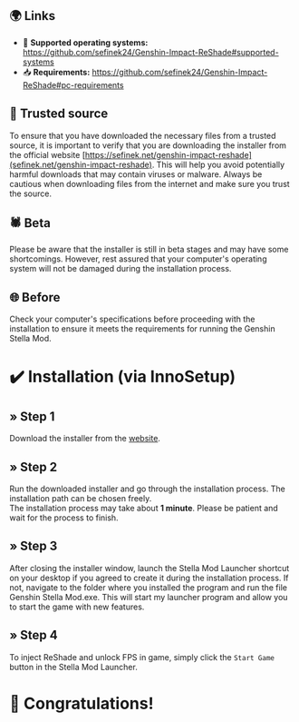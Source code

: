 <!-- [[> SEO
###### Number: 9

###### Title: How to Install Genshin Stella Mod - ReShade and FPS Unlock | Very Fast
###### Description: This document provides a comprehensive installation guide for Genshin Stella Mod, which includes ReShade and FPS unlocking. Follow the step-by-step instructions to enhance your Genshin Impact gaming experience. Learn how to install the mod using the InnoSetup installer, ensuring compatibility with various operating systems. Check your PC's specifications to meet the mod's requirements and enjoy new features seamlessly.
###### Tags: genshin stella mod, genshin impact reshade, fps unlock, installation guide, how-to, supported operating systems, pc requirements, trusted source, avoid harmful downloads, beta version, installation process, innosetup installer, step-by-step guide, download instructions, stella mod launcher, desktop shortcut, game launcher, new features, reshade injection, fps boost, game performance, game modifications, stella mod beta, computer specifications, genshin impact modding, game enhancements, trusted installer, download from official website, computer safety, genshin impact mods
###### 
]]> -->

## 🌍 Links
- 🔧 **Supported operating systems:** https://github.com/sefinek24/Genshin-Impact-ReShade#supported-systems
- 📥 **Requirements:** https://github.com/sefinek24/Genshin-Impact-ReShade#pc-requirements

## 🔑 Trusted source
To ensure that you have downloaded the necessary files from a trusted source, it is important to verify that you are downloading the installer from the official website [https://sefinek.net/genshin-impact-reshade](sefinek.net/genshin-impact-reshade).
This will help you avoid potentially harmful downloads that may contain viruses or malware. Always be cautious when downloading files from the internet and make sure you trust the source.

## 🕷 Beta
Please be aware that the installer is still in beta stages and may have some shortcomings.
However, rest assured that your computer's operating system will not be damaged during the installation process.

## 🌐 Before
Check your computer's specifications before proceeding with the installation to ensure it meets the requirements for running the Genshin Stella Mod.


# ✔️ Installation (via InnoSetup)
## » Step 1
Download the installer from the [website](https://sefinek.net/genshin-impact-reshade).

## » Step 2
Run the downloaded installer and go through the installation process. The installation path can be chosen freely.  
The installation process may take about **1 minute**. Please be patient and wait for the process to finish.

## » Step 3
After closing the installer window, launch the Stella Mod Launcher shortcut on your desktop if you agreed to create it during the installation process.
If not, navigate to the folder where you installed the program and run the file Genshin Stella Mod.exe.
This will start my launcher program and allow you to start the game with new features.

## » Step 4
To inject ReShade and unlock FPS in game, simply click the `Start Game` button in the Stella Mod Launcher.

# 🎉 Congratulations!